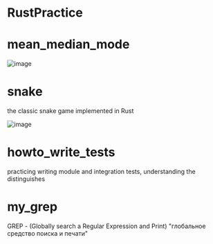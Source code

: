 # RustPractice

# mean_median_mode

![image](https://user-images.githubusercontent.com/58668238/138920299-bc853cd9-e17d-4502-99e5-afbc3bfb7c2c.png)

# snake

the classic snake game implemented in Rust

![image](https://user-images.githubusercontent.com/58668238/138920958-58695b5f-c309-43a2-8c79-e111e7f9432e.png)

# howto_write_tests

practicing writing module and integration tests, understanding the distinguishes

# my_grep

GREP - (Globally search a Regular  Expression and Print)
"глобальное средство поиска и печати"


